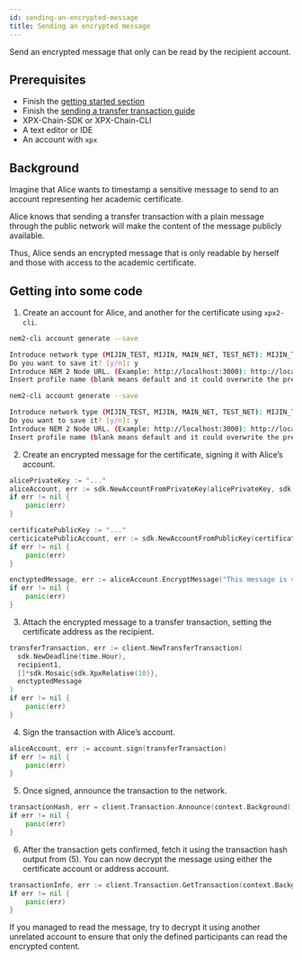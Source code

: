 ```yaml
---
id: sending-an-encrypted-message
title: Sending an encrypted message
---
```


Send an encrypted message that only can be read by the recipient account.

## Prerequisites
- Finish the [getting started section](../../getting-started/setting-up-workstation.md)
- Finish the [sending a transfer transaction guide](./sending-a-transfer-transaction.md)
- XPX-Chain-SDK or XPX-Chain-CLI
- A text editor or IDE
- An account with `xpx`

## Background

Imagine that Alice wants to timestamp a sensitive message to send to an account representing her academic certificate.

Alice knows that sending a transfer transaction with a plain message through the public network will make the content of the message publicly available.

Thus, Alice sends an encrypted message that is only readable by herself and those with access to the academic certificate.

## Getting into some code

1. Create an account for Alice, and another for the certificate using `xpx2-cli`.

```sh
nem2-cli account generate --save

Introduce network type (MIJIN_TEST, MIJIN, MAIN_NET, TEST_NET): MIJIN_TEST
Do you want to save it? [y/n]: y
Introduce NEM 2 Node URL. (Example: http://localhost:3000): http://localhost:3000
Insert profile name (blank means default and it could overwrite the previous profile): alice
```

```sh
nem2-cli account generate --save

Introduce network type (MIJIN_TEST, MIJIN, MAIN_NET, TEST_NET): MIJIN_TEST
Do you want to save it? [y/n]: y
Introduce NEM 2 Node URL. (Example: http://localhost:3000): http://localhost:3000
Insert profile name (blank means default and it could overwrite the previous profile): certificate
```

2. Create an encrypted message for the certificate, signing it with Alice’s account.

<!--DOCUSAURUS_CODE_TABS-->
<!--Golang-->
```go
alicePrivateKey := "..."
aliceAccount, err := sdk.NewAccountFromPrivateKey(alicePrivateKey, sdk.TEST_NET)
if err != nil {
    panic(err)
}

certificatePublicKey := "..."
certicicatePublicAccount, err := sdk.NewAccountFromPublicKey(certificatePublicKey, sdk.PUBLIC_TEST)
if err != nil {
    panic(err)
}

enctyptedMessage, err := aliceAccount.EncryptMessage("This message is secret", certicicatePublicAccount)
if err != nil {
    panic(err)
}

```
<!--END_DOCUSAURUS_CODE_TABS-->

3. Attach the encrypted message to a transfer transaction, setting the certificate address as the recipient.

<!--DOCUSAURUS_CODE_TABS-->
<!--Golang-->
```go
transferTransaction, err := client.NewTransferTransaction(
  sdk.NewDeadline(time.Hour),
  recipient1,
  []*sdk.Mosaic{sdk.XpxRelative(10)},
  enctyptedMessage
)
if err != nil {
    panic(err)
}
```
<!--END_DOCUSAURUS_CODE_TABS-->

4. Sign the transaction with Alice’s account.

<!--DOCUSAURUS_CODE_TABS-->
<!--Golang-->
```go
aliceAccount, err := account.sign(transferTransaction)
if err != nil {
    panic(err)
}
```
<!--END_DOCUSAURUS_CODE_TABS-->

5. Once signed, announce the transaction to the network.

<!--DOCUSAURUS_CODE_TABS-->
<!--Golang-->
```go
transactionHash, err = client.Transaction.Announce(context.Background(), signedTransaction)
if err != nil {
    panic(err)
}
```
<!--END_DOCUSAURUS_CODE_TABS-->

6. After the transaction gets confirmed, fetch it using the transaction hash output from (5). You can now decrypt the message using either the certificate account or address account.

<!--DOCUSAURUS_CODE_TABS-->
<!--Golang-->
```go
transactionInfo, err := client.Transaction.GetTransaction(context.Background(), transactionHash)
if err != nil {
    panic(err)
}
```
<!--END_DOCUSAURUS_CODE_TABS-->

If you managed to read the message, try to decrypt it using another unrelated account to ensure that only the defined participants can read the encrypted content.

